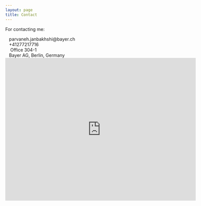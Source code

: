 ```yaml
---
layout: page
title: Contact 
---
```


For contacting me:

<span style="font-size: 30px; color: Dodgerblue;">
  <i class="fas fa-at"></i> 
</span>
&nbsp;&nbsp;&nbsp;parvaneh.janbakhshi@bayer.ch
<br />

<span style="font-size: 30px; color: Dodgerblue;">
 <i class="fas fa-phone-square-alt"></i>
</span>
&nbsp;&nbsp;&nbsp;+41277217716
<br />

<span style="font-size: 30px; color: Dodgerblue;">
<i class="fas fa-map-marker-alt"></i>
</span>
&nbsp;&nbsp;&nbsp; Office 304-1 <br />
&nbsp;&nbsp;&nbsp;Bayer AG, Berlin, Germany
<br />  

<iframe src="https://maps.google.com/maps?width=100%25&amp;height=600&amp;hl=en&amp;q=Bayer%20AG%20%20berlin+(My%20Business%20Name)&amp;t=&amp;z=14&amp;ie=UTF8&amp;iwloc=B&amp;output=embed" width="600" height="450" frameborder="0" style="border:0;" allowfullscreen="" aria-hidden="false" tabindex="0"></iframe>
